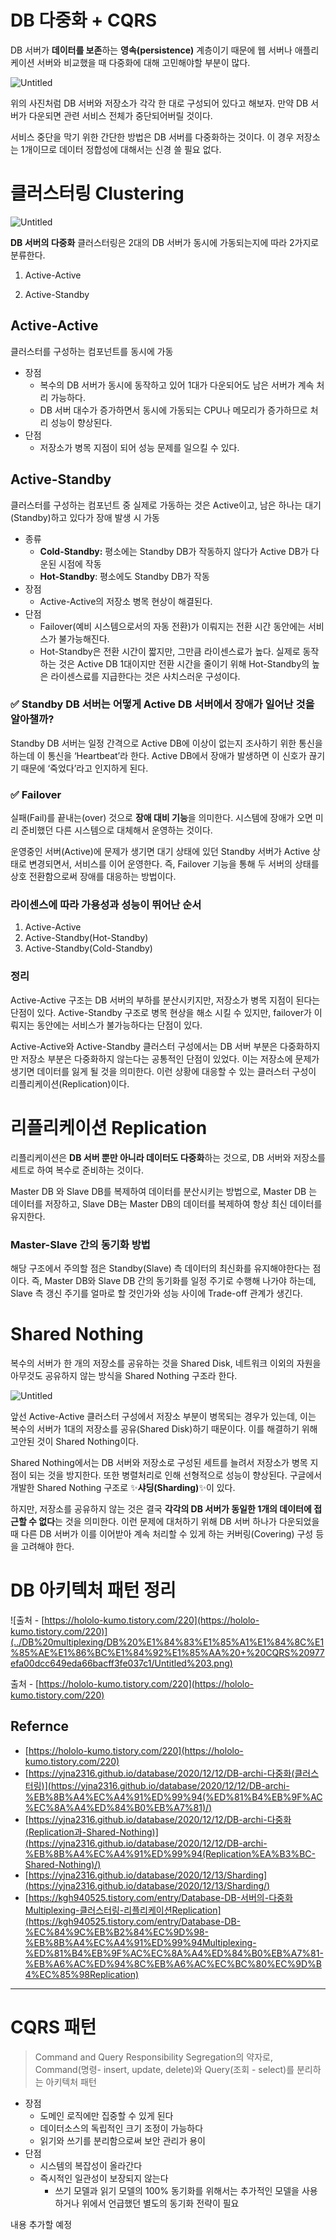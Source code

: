 # DB 다중화 + CQRS

DB 서버가 **데이터를 보존**하는 **영속(persistence)** 계층이기 때문에 웹 서버나 애플리케이션 서버와 비교했을 때 다중화에 대해 고민해야할 부분이 많다.

![Untitled](../DB%20multiplexing/DB%20%E1%84%83%E1%85%A1%E1%84%8C%E1%85%AE%E1%86%BC%E1%84%92%E1%85%AA%20+%20CQRS%20977efa00dcc649eda66bacff3fe037c1/Untitled.png)

위의 사진처럼 DB 서버와 저장소가 각각 한 대로 구성되어 있다고 해보자. 만약 DB 서버가 다운되면 관련 서비스 전체가 중단되어버릴 것이다. 

서비스 중단을 막기 위한 간단한 방법은 DB 서버를 다중화하는 것이다. 이 경우 저장소는 1개이므로 데이터 정합성에 대해서는 신경 쓸 필요 없다.

# 클러스터링 ****Clustering****

![Untitled](../DB%20multiplexing/DB%20%E1%84%83%E1%85%A1%E1%84%8C%E1%85%AE%E1%86%BC%E1%84%92%E1%85%AA%20+%20CQRS%20977efa00dcc649eda66bacff3fe037c1/Untitled%201.png)

**DB 서버의 다중화** 클러스터링은 2대의 DB 서버가 동시에 가동되는지에 따라 2가지로 분류한다.

1)  Active-Active

2) Active-Standby

## **Active-Active**

클러스터를 구성하는 컴포넌트를 동시에 가동

- 장점
    - 복수의 DB 서버가 동시에 동작하고 있어 1대가 다운되어도 남은 서버가 계속 처리 가능하다.
    - DB 서버 대수가 증가하면서 동시에 가동되는 CPU나 메모리가 증가하므로 처리 성능이 향상된다.
- 단점
    - 저장소가 병목 지점이 되어 성능 문제를 일으킬 수 있다.

## **Active-Standby**

클러스터를 구성하는 컴포넌트 중 실제로 가동하는 것은 Active이고, 남은 하나는 대기(Standby)하고 있다가 장애 발생 시 가동

- 종류
    - **Cold-Standby:** 평소에는 Standby DB가 작동하지 않다가 Active DB가 다운된 시점에 작동
    - **Hot-Standby**: 평소에도 Standby DB가 작동
- 장점
    - Active-Active의 저장소 병목 현상이 해결된다.
- 단점
    - Failover(예비 시스템으로서의 자동 전환)가 이뤄지는 전환 시간 동안에는 서비스가 불가능해진다.
    - Hot-Standby은 전환 시간이 짧지만, 그만큼 라이센스료가 높다. 실제로 동작하는 것은 Active DB 1대이지만 전환 시간을 줄이기 위해 Hot-Standby의 높은 라이센스료를 지급한다는 것은 사치스러운 구성이다.

### ✅ **Standby DB 서버는 어떻게 Active DB 서버에서 장애가 일어난 것을 알아챌까?**

Standby DB 서버는 일정 간격으로 Active DB에 이상이 없는지 조사하기 위한 통신을 하는데 이 통신을 ‘Heartbeat’라 한다. Active DB에서 장애가 발생하면 이 신호가 끊기기 때문에 ‘죽었다’라고 인지하게 된다.

### ✅ **Failover**

실패(Fail)를 끝내는(over) 것으로 **장애 대비 기능**을 의미한다. 시스템에 장애가 오면 미리 준비했던 다른 시스템으로 대체해서 운영하는 것이다.

운영중인 서버(Active)에 문제가 생기면 대기 상태에 있던 Standby 서버가 Active 상태로 변경되면서, 서비스를 이어 운영한다. 즉, Failover 기능을 통해 두 서버의 상태를 상호 전환함으로써 장애를 대응하는 방법이다.

### **라이센스에 따라 가용성과 성능이 뛰어난 순서**

1. Active-Active
2. Active-Standby(Hot-Standby)
3. Active-Standby(Cold-Standby)

### 정리

Active-Active 구조는 DB 서버의 부하를 분산시키지만, 저장소가 병목 지점이 된다는 단점이 있다. Active-Standby 구조로 병목 현상을 해소 시킬 수 있지만, failover가 이뤄지는 동안에는 서비스가 불가능하다는 단점이 있다. 

Active-Active와 Active-Standby 클러스터 구성에서는 DB 서버 부분은 다중화하지만 저장소 부분은 다중화하지 않는다는 공통적인 단점이 있었다. 이는 저장소에 문제가 생기면 데이터를 잃게 될 것을 의미한다. 이런 상황에 대응할 수 있는 클러스터 구성이 리플리케이션(Replication)이다.

# 리플리케이션 Replication

리플리케이션은 **DB 서버 뿐만 아니라 데이터도 다중화**하는 것으로, DB 서버와 저장소를 세트로 하여 복수로 준비하는 것이다.

Master DB 와 Slave DB를 복제하여 데이터를 분산시키는 방법으로, Master DB 는 데이터를 저장하고, Slave DB는 Master DB의 데이터를 복제하여 항상 최신 데이터를 유지한다.

### Master-Slave 간의 동기화 방법

해당 구조에서 주의할 점은 Standby(Slave) 측 데이터의 최신화를 유지해야한다는 점이다. 즉, Master DB와 Slave DB 간의 동기화를 일정 주기로 수행해 나가야 하는데, Slave 측 갱신 주기를 얼마로 할 것인가와 성능 사이에 Trade-off 관계가 생긴다.

# Shared Nothing

복수의 서버가 한 개의 저장소를 공유하는 것을 Shared Disk, 네트워크 이외의 자원을 아무것도 공유하지 않는 방식을 Shared Nothing 구조라 한다.

![Untitled](../DB%20multiplexing/DB%20%E1%84%83%E1%85%A1%E1%84%8C%E1%85%AE%E1%86%BC%E1%84%92%E1%85%AA%20+%20CQRS%20977efa00dcc649eda66bacff3fe037c1/Untitled%202.png)

앞선 Active-Active 클러스터 구성에서 저장소 부분이 병목되는 경우가 있는데, 이는 복수의 서버가 1대의 저장소를 공유(Shared Disk)하기 때문이다. 이를 해결하기 위해 고안된 것이 Shared Nothing이다.

Shared Nothing에서는 DB 서버와 저장소로 구성된 세트를 늘려서 저장소가 병목 지점이 되는 것을 방지한다. 또한 병렬처리로 인해 선형적으로 성능이 향상된다. 구글에서 개발한 Shared Nothing 구조로 ✨**샤딩(Sharding)**✨이 있다.

하지만, 저장소를 공유하지 않는 것은 결국 **각각의 DB 서버가 동일한 1개의 데이터에 접근할 수 없다**는 것을 의미한다. 이런 문제에 대처하기 위해 DB 서버 하나가 다운되었을 때 다른 DB 서버가 이를 이어받아 계속 처리할 수 있게 하는 커버링(Covering) 구성 등을 고려해야 한다.

# DB 아키텍처 패턴 정리

![출처 - [https://hololo-kumo.tistory.com/220](https://hololo-kumo.tistory.com/220)](../DB%20multiplexing/DB%20%E1%84%83%E1%85%A1%E1%84%8C%E1%85%AE%E1%86%BC%E1%84%92%E1%85%AA%20+%20CQRS%20977efa00dcc649eda66bacff3fe037c1/Untitled%203.png)

출처 - [https://hololo-kumo.tistory.com/220](https://hololo-kumo.tistory.com/220)

## Refernce

- [https://hololo-kumo.tistory.com/220](https://hololo-kumo.tistory.com/220)
- [https://yjna2316.github.io/database/2020/12/12/DB-archi-다중화(클러스터링)](https://yjna2316.github.io/database/2020/12/12/DB-archi-%EB%8B%A4%EC%A4%91%ED%99%94(%ED%81%B4%EB%9F%AC%EC%8A%A4%ED%84%B0%EB%A7%81)/)
- [https://yjna2316.github.io/database/2020/12/12/DB-archi-다중화(Replication과-Shared-Nothing)](https://yjna2316.github.io/database/2020/12/12/DB-archi-%EB%8B%A4%EC%A4%91%ED%99%94(Replication%EA%B3%BC-Shared-Nothing)/)
- [https://yjna2316.github.io/database/2020/12/13/Sharding](https://yjna2316.github.io/database/2020/12/13/Sharding/)
- [https://kgh940525.tistory.com/entry/Database-DB-서버의-다중화Multiplexing-클러스터링-리플리케이션Replication](https://kgh940525.tistory.com/entry/Database-DB-%EC%84%9C%EB%B2%84%EC%9D%98-%EB%8B%A4%EC%A4%91%ED%99%94Multiplexing-%ED%81%B4%EB%9F%AC%EC%8A%A4%ED%84%B0%EB%A7%81-%EB%A6%AC%ED%94%8C%EB%A6%AC%EC%BC%80%EC%9D%B4%EC%85%98Replication)

---

# CQRS 패턴

> Command and Query Responsibility Segregation의 약자로, Command(명령- insert, update, delete)와 Query(조회 - select)를 분리하는 아키텍처 패턴
> 
- 장점
    - 도메인 로직에만 집중할 수 있게 된다
    - 데이터소스의 독립적인 크기 조정이 가능하다
    - 읽기와 쓰기를 분리함으로써 보안 관리가 용이
- 단점
    - 시스템의 복잡성이 올라간다
    - 즉시적인 일관성이 보장되지 않는다
        - 쓰기 모델과 읽기 모델의 100% 동기화를 위해서는 추가적인 모델을 사용하거나 위에서 언급했던 별도의 동기화 전략이 필요

내용 추가할 예정